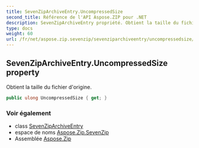 ```yaml
---
title: SevenZipArchiveEntry.UncompressedSize
second_title: Référence de l'API Aspose.ZIP pour .NET
description: SevenZipArchiveEntry propriété. Obtient la taille du fichier dorigine.
type: docs
weight: 60
url: /fr/net/aspose.zip.sevenzip/sevenziparchiveentry/uncompressedsize/
---
```

## SevenZipArchiveEntry.UncompressedSize property

Obtient la taille du fichier d'origine.

```csharp
public ulong UncompressedSize { get; }
```

### Voir également

* class [SevenZipArchiveEntry](../)
* espace de noms [Aspose.Zip.SevenZip](../../sevenziparchiveentry/)
* Assemblée [Aspose.Zip](../../../)


